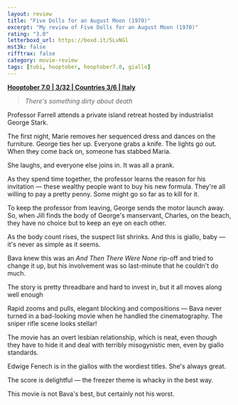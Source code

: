 ```yaml
---
layout: review
title: "Five Dolls for an August Moon (1970)"
excerpt: "My review of Five Dolls for an August Moon (1970)"
rating: "3.0"
letterboxd_url: https://boxd.it/5LvNGl
mst3k: false
rifftrax: false
category: movie-review
tags: [tubi, hooptober, hooptober7.0, giallo]
---
```


<b><a href="https://boxd.it/pOK5i/detail" target="_blank" rel="noopener">Hooptober 7.0 | 3/32 | Countries 3/6 | Italy</a></b>

<blockquote><i>There's something dirty about death
</i></blockquote>

Professor Farrell attends a private island retreat hosted by industrialist George Stark.

The first night, Marie removes her sequenced dress and dances on the furniture. George ties her up. Everyone grabs a knife. The lights go out. When they come back on, someone has stabbed Maria.

She laughs, and everyone else joins in. It was all a prank.

As they spend time together, the professor learns the reason for his invitation — these wealthy people want to buy his new formula. They're all willing to pay a pretty penny. Some might go so far as to kill for it.

To keep the professor from leaving, George sends the motor launch away. So, when Jill finds the body of George's manservant, Charles, on the beach, they have no choice but to keep an eye on each other.

As the body count rises, the suspect list shrinks. And this is giallo, baby — it's never as simple as it seems.

Bava knew this was an <i>And Then There Were None</i> rip-off and tried to change it up, but his involvement was so last-minute that he couldn't do much.

The story is pretty threadbare and hard to invest in, but it all moves along well enough

Rapid zooms and pulls, elegant blocking and compositions — Bava never turned in a bad-looking movie when he handled the cinematography. The sniper rifle scene looks stellar!

The movie has an overt lesbian relationship, which is neat, even though they have to hide it and deal with terribly misogynistic men, even by giallo standards.

Edwige Fenech is in the giallos with the wordiest titles. She's always great.

The score is delightful — the freezer theme is whacky in the best way.

This movie is not Bava's best, but certainly not his worst.
